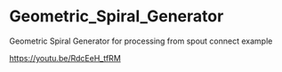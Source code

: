 # Geometric_Spiral_Generator
Geometric Spiral Generator for processing from spout connect example

https://youtu.be/RdcEeH_tfRM
